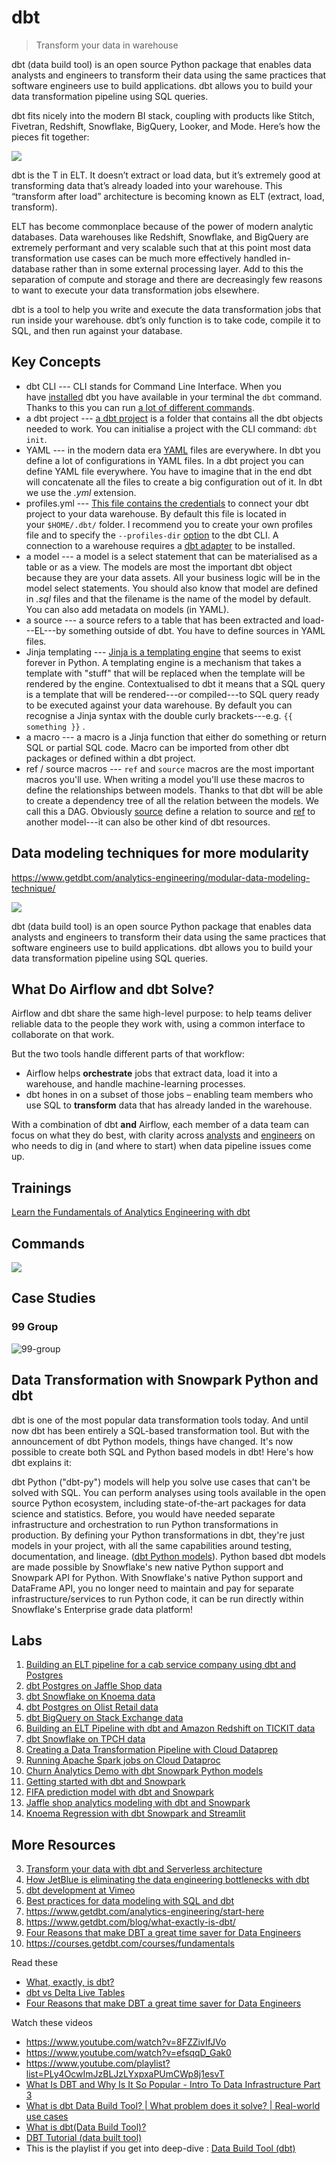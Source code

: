 # dbt

> Transform your data in warehouse

dbt (data build tool) is an open source Python package that enables data analysts and engineers to transform their data using the same practices that software engineers use to build applications. dbt allows you to build your data transformation pipeline using SQL queries.

dbt fits nicely into the modern BI stack, coupling with products like Stitch, Fivetran, Redshift, Snowflake, BigQuery, Looker, and Mode. Here’s how the pieces fit together:

![](https://www.getdbt.com/ui/img/blog/what-exactly-is-dbt/1-BogoeTTK1OXFU1hPfUyCFw.png)

dbt is the T in ELT. It doesn’t extract or load data, but it’s extremely good at transforming data that’s already loaded into your warehouse. This “transform after load” architecture is becoming known as ELT (extract, load, transform).

ELT has become commonplace because of the power of modern analytic databases. Data warehouses like Redshift, Snowflake, and BigQuery are extremely performant and very scalable such that at this point most data transformation use cases can be much more effectively handled in-database rather than in some external processing layer. Add to this the separation of compute and storage and there are decreasingly few reasons to want to execute your data transformation jobs elsewhere.

dbt is a tool to help you write and execute the data transformation jobs that run inside your warehouse. dbt’s only function is to take code, compile it to SQL, and then run against your database.

## Key Concepts

- dbt CLI --- CLI stands for Command Line Interface. When you have [](https://docs.getdbt.com/docs/get-started/installation?ref=blef-fr)[installed](https://docs.getdbt.com/docs/get-started/installation?ref=blef-fr) dbt you have available in your terminal the `dbt` command. Thanks to this you can run [a lot of different commands](https://docs.getdbt.com/reference/dbt-commands?ref=blef-fr).
- a dbt project --- [a dbt project](https://docs.getdbt.com/docs/build/projects?ref=blef-fr) is a folder that contains all the dbt objects needed to work. You can initialise a project with the CLI command: `dbt init`.
- YAML --- in the modern data era [YAML](https://en.wikipedia.org/wiki/YAML?ref=blef-fr) files are everywhere. In dbt you define a lot of configurations in YAML files. In a dbt project you can define YAML file everywhere. You have to imagine that in the end dbt will concatenate all the files to create a big configuration out of it. In dbt we use the *.yml* extension.
- profiles.yml --- [This file contains the credentials](https://docs.getdbt.com/reference/profiles.yml?ref=blef-fr) to connect your dbt project to your data warehouse. By default this file is located in your `$HOME/.dbt/` folder. I recommend you to create your own profiles file and to specify the `--profiles-dir` [option](https://docs.getdbt.com/docs/get-started/connection-profiles?ref=blef-fr#advanced-customizing-a-profile-directory) to the dbt CLI. A connection to a warehouse requires a [dbt adapter](https://docs.getdbt.com/docs/supported-data-platforms?ref=blef-fr) to be installed.
- a model --- a model is a select statement that can be materialised as a table or as a view. The models are most the important dbt object because they are your data assets. All your business logic will be in the model select statements. You should also know that model are defined in *.sql* files and that the filename is the name of the model by default. You can also add metadata on models (in YAML).
- a source --- a source refers to a table that has been extracted and load---EL---by something outside of dbt. You have to define sources in YAML files.
- Jinja templating --- [Jinja is a templating engine](https://en.wikipedia.org/wiki/Jinja_(template_engine)?ref=blef-fr) that seems to exist forever in Python. A templating engine is a mechanism that takes a template with "stuff" that will be replaced when the template will be rendered by the engine. Contextualised to dbt it means that a SQL query is a template that will be rendered---or compiled---to SQL query ready to be executed against your data warehouse. By default you can recognise a Jinja syntax with the double curly brackets---e.g. `{{ something }}` .
- a macro --- a macro is a Jinja function that either do something or return SQL or partial SQL code. Macro can be imported from other dbt packages or defined within a dbt project.
- ref / source macros --- `ref` and `source` macros are the most important macros you'll use. When writing a model you'll use these macros to define the relationships between models. Thanks to that dbt will be able to create a dependency tree of all the relation between the models. We call this a DAG. Obviously [source](https://docs.getdbt.com/reference/dbt-jinja-functions/source?ref=blef-fr) define a relation to source and [ref](https://docs.getdbt.com/reference/dbt-jinja-functions/ref?ref=blef-fr) to another model---it can also be other kind of dbt resources.

## Data modeling techniques for more modularity

https://www.getdbt.com/analytics-engineering/modular-data-modeling-technique/

![](https://user-images.githubusercontent.com/62965911/214275837-a9c09ea9-81a0-4e8d-aed0-42abb31e1c5f.png)

dbt (data build tool) is an open source Python package that enables data analysts and engineers to transform their data using the same practices that software engineers use to build applications. dbt allows you to build your data transformation pipeline using SQL queries.

## What Do Airflow and dbt Solve?

Airflow and dbt share the same high-level purpose: to help teams deliver reliable data to the people they work with, using a common interface to collaborate on that work.

But the two tools handle different parts of that workflow:

- Airflow helps **orchestrate** jobs that extract data, load it into a warehouse, and handle machine-learning processes.
- dbt hones in on a subset of those jobs – enabling team members who use SQL to **transform** data that has already landed in the warehouse.

With a combination of dbt **and** Airflow, each member of a data team can focus on what they do best, with clarity across [analysts](https://docs.getdbt.com/blog/dbt-airflow-spiritual-alignment#pipeline-observability-for-analysts) and [engineers](https://docs.getdbt.com/blog/dbt-airflow-spiritual-alignment#transformation-observability-for-engineers) on who needs to dig in (and where to start) when data pipeline issues come up.

## Trainings

[Learn the Fundamentals of Analytics Engineering with dbt](https://courses.getdbt.com/courses/fundamentals)

## Commands

![](https://user-images.githubusercontent.com/62965911/214275903-c30fbcbc-febb-4c4a-a3ab-499ef4688e7c.png)

## Case Studies

### 99 Group

![99-group](https://user-images.githubusercontent.com/62965911/215028713-24229628-977d-4c0a-94bf-7620380b9ceb.png)

## Data Transformation with Snowpark Python and dbt

dbt is one of the most popular data transformation tools today. And until now dbt has been entirely a SQL-based transformation tool. But with the announcement of dbt Python models, things have changed. It's now possible to create both SQL and Python based models in dbt! Here's how dbt explains it:

dbt Python ("dbt-py") models will help you solve use cases that can't be solved with SQL. You can perform analyses using tools available in the open source Python ecosystem, including state-of-the-art packages for data science and statistics. Before, you would have needed separate infrastructure and orchestration to run Python transformations in production. By defining your Python transformations in dbt, they're just models in your project, with all the same capabilities around testing, documentation, and lineage. ([dbt Python models](https://docs.getdbt.com/docs/building-a-dbt-project/building-models/python-models)). Python based dbt models are made possible by Snowflake's new native Python support and Snowpark API for Python. With Snowflake's native Python support and DataFrame API, you no longer need to maintain and pay for separate infrastructure/services to run Python code, it can be run directly within Snowflake's Enterprise grade data platform!

## Labs

1. [Building an ELT pipeline for a cab service company using dbt and Postgres](03-processing/dbt/lab-nyctaxi/)
2. [dbt Postgres on Jaffle Shop data](03-processing/dbt/lab-jaffle-shop/)
3. [dbt Snowflake on Knoema data](03-processing/dbt/lab-knoema/)
4. [dbt Postgres on Olist Retail data](03-processing/dbt/lab-olist/)
5. [dbt BigQuery on Stack Exchange data](03-processing/dbt/lab-stackexchnge/)
6. [Building an ELT Pipeline with dbt and Amazon Redshift on TICKIT data](03-processing/dbt/lab-tickit/)
7. [dbt Snowflake on TPCH data](03-processing/dbt/lab-tpch/)
8. [Creating a Data Transformation Pipeline with Cloud Dataprep](03-processing/gcp-dataprep/lab-gcp-dataprep/)
9. [Running Apache Spark jobs on Cloud Dataproc](03-processing/gcp-dataproc/lab-gcp-dataproc/)
10. [Churn Analytics Demo with dbt Snowpark Python models](03-processing/snowpark/churnpark/)
11. [Getting started with dbt and Snowpark](03-processing/snowpark/dbtsnowpy/)
12. [FIFA prediction model with dbt and Snowpark](03-processing/snowpark/fifapark/)
13. [Jaffle shop analytics modeling with dbt and Snowpark](03-processing/snowpark/jafflepark/)
14. [Knoema Regression with dbt Snowpark and Streamlit](03-processing/snowpark/knoema-regression/)

## More Resources

3. [Transform your data with dbt and Serverless architecture](https://platform.deloitte.com.au/articles/transform-your-data-with-dbt-and-serverless-architecture)
4. [How JetBlue is eliminating the data engineering bottlenecks with dbt](https://www.getdbt.com/success-stories/jetblue/)
5. [dbt development at Vimeo](https://medium.com/vimeo-engineering-blog/dbt-development-at-vimeo-fe1ad9eb212)
6. [Best practices for data modeling with SQL and dbt](https://airbyte.com/blog/sql-data-modeling-with-dbt)
7. https://www.getdbt.com/analytics-engineering/start-here
8. https://www.getdbt.com/blog/what-exactly-is-dbt/
9. [Four Reasons that make DBT a great time saver for Data Engineers](https://medium.com/@montadhar/four-reasons-that-make-dbt-a-great-time-saver-for-data-engineers-4c4ceb721522)
10. https://courses.getdbt.com/courses/fundamentals

Read these

- [What, exactly, is dbt?](https://www.getdbt.com/blog/what-exactly-is-dbt/)
- [dbt vs Delta Live Tables](https://medium.com/@rahulxsharma/dbt-vs-delta-live-tables-ef629b627e0)
- [Four Reasons that make DBT a great time saver for Data Engineers](https://medium.com/@montadhar/four-reasons-that-make-dbt-a-great-time-saver-for-data-engineers-4c4ceb721522)

Watch these videos

- https://www.youtube.com/watch?v=8FZZivIfJVo
- https://www.youtube.com/watch?v=efsqqD_Gak0
- https://www.youtube.com/playlist?list=PLy4OcwImJzBLJzLYxpxaPUmCWp8j1esvT
- [What Is DBT and Why Is It So Popular - Intro To Data Infrastructure Part 3](https://youtu.be/8FZZivIfJVo)
- [What is dbt Data Build Tool? | What problem does it solve? | Real-world use cases](https://youtu.be/efsqqD_Gak0)
- [What is dbt(Data Build Tool)?](https://youtu.be/lHjLAdbPiuc)
- [DBT Tutorial (data built tool)](https://youtu.be/3gfRw9qBmF8)
- This is the playlist if you get into deep-dive : [Data Build Tool (dbt)](https://www.youtube.com/playlist?list=PLy4OcwImJzBLJzLYxpxaPUmCWp8j1esvT)
